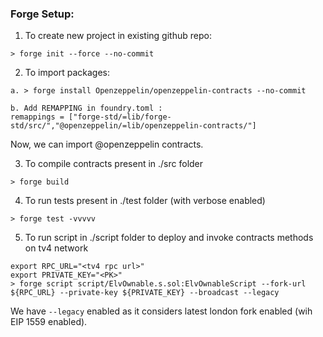 ### Forge Setup:

1. To create new project in existing github repo:

```
> forge init --force --no-commit
```

2. To import packages:

```
a. > forge install Openzeppelin/openzeppelin-contracts --no-commit

b. Add REMAPPING in foundry.toml :
remappings = ["forge-std/=lib/forge-std/src/","@openzeppelin/=lib/openzeppelin-contracts/"]
```

Now, we can import @openzeppelin contracts.

3. To compile contracts present in ./src folder
```
> forge build
```

4. To run tests present in ./test folder (with verbose enabled)
```
> forge test -vvvvv
```

5. To run script in ./script folder to deploy and invoke contracts methods on tv4 network
```
export RPC_URL="<tv4 rpc url>"
export PRIVATE_KEY="<PK>"
> forge script script/ElvOwnable.s.sol:ElvOwnableScript --fork-url ${RPC_URL} --private-key ${PRIVATE_KEY} --broadcast --legacy
```

We have `--legacy` enabled as it considers latest london fork enabled (wih EIP 1559 enabled).